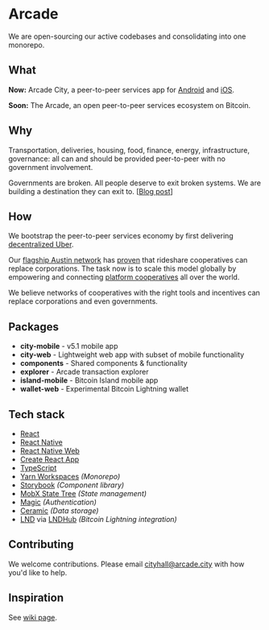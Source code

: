 # Arcade

We are open-sourcing our active codebases and consolidating into one monorepo.

## What

**Now:** Arcade City, a peer-to-peer services app for [Android](https://play.google.com/store/apps/details?id=arcade.city.mobile) and [iOS](https://apps.apple.com/us/app/arcade-city/id1082799882).

**Soon:** The Arcade, an open peer-to-peer services ecosystem on Bitcoin.

## Why

Transportation, deliveries, housing, food, finance, energy, infrastructure, governance: all can and should be provided peer-to-peer with no government involvement.

Governments are broken. All people deserve to exit broken systems. We are building a destination they can exit to. [[Blog post](https://arcade.city/blog/antidote)]

## How

We bootstrap the peer-to-peer services economy by first delivering [decentralized Uber](https://twitter.com/ArcadeCityHall/status/1388669130413334528).

Our [flagship Austin network](https://arcade.city/files/ArcadeCity_FinalReport.pdf) has [proven](https://twitter.com/ArcadeCityHall/status/1351630501946253312) that rideshare cooperatives can replace corporations. The task now is to scale this model globally by empowering and connecting [platform cooperatives](https://wiki.p2pfoundation.net/Platform_Cooperativism) all over the world.

We believe networks of cooperatives with the right tools and incentives can replace corporations and even governments.

## Packages

- **city-mobile** - v5.1 mobile app
- **city-web** - Lightweight web app with subset of mobile functionality
- **components** - Shared components & functionality
- **explorer** - Arcade transaction explorer
- **island-mobile** - Bitcoin Island mobile app
- **wallet-web** - Experimental Bitcoin Lightning wallet

## Tech stack

- [React](https://github.com/facebook/react)
- [React Native](https://github.com/facebook/react-native)
- [React Native Web](https://github.com/necolas/react-native-web)
- [Create React App](https://github.com/facebook/create-react-app)
- [TypeScript](https://github.com/Microsoft/TypeScript)
- [Yarn Workspaces](https://yarnpkg.com/lang/en/docs/workspaces/) _(Monorepo)_
- [Storybook](https://storybook.js.org/) _(Component library)_
- [MobX State Tree](https://github.com/mobxjs/mobx-state-tree) _(State management)_
- [Magic](https://magic.link/) _(Authentication)_
- [Ceramic](https://ceramic.network/) _(Data storage)_
- [LND](https://github.com/lightningnetwork/lnd) via [LNDHub](https://github.com/BlueWallet/LndHub) _(Bitcoin Lightning integration)_

## Contributing

We welcome contributions. Please email cityhall@arcade.city with how you'd like to help.

## Inspiration

See [wiki page](https://github.com/ArcadeCity/arcade/wiki/Inspiration).
